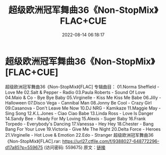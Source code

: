﻿---
title: 超级欧洲冠军舞曲36《Non-StopMix》FLAC+CUE
date: 2022-08-14 06:18:17
categories: 交谊舞曲、电音DJ舞曲
tags: 流行舞曲
---
# 超级欧洲冠军舞曲36《Non-StopMix》[FLAC+CUE]

超级欧洲冠军舞曲36《Non-StopMix》[FLAC]
专辑曲目：
01.Norma Sheffield - Love Me
02.Salt & Pepper - Radio
03.Paula Roberts - Sound Of Love
04.Maio & Co - Bye Bye Baby
05.Virginelle - Kiss Me Kiss Me Babe
06.Jilly - Halloween
07.Disco Vega - Cannibal Man
08.Jonny Be Cool - Crazy Girl
09.Casanova - Don't Leave Me Now
10.DJ NRG - Kamikaze
11.Maggie May - Sing Song
12.K.L.Jones - Ciao Ciao Babe
13.Linda Ross - Love Is Danger
14.Sandy Bee - Ready For My Loving
15.Alexis - Suger Baby
16.Frank Torpedo - Everybody's Dancing
17.Vanessa - Hey Hey
18.Chester - Bang Bang For Your Love
19.Victoria - Give Me The Night
20.Delta Force - Heroes
21.Virginelle - Hot Love & Emotion
22.Edo - Stranger
超级欧洲冠军舞曲36《Non-StopMix》[FLAC].rar: https://url27.ctfile.com/f/9388027-648772296-d17a85?p=559675
(访问密码: 559675)
原文：[链接](https://blog.sina.com.cn/s/blog_1647c7e7601030yum.html)